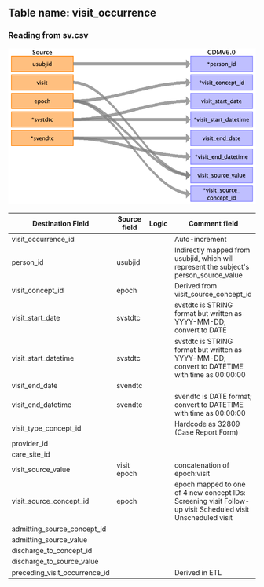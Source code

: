 ## Table name: visit_occurrence

### Reading from sv.csv

![](md_files/image1_v.png)

| Destination Field | Source field | Logic | Comment field |
| --- | --- | --- | --- |
| visit_occurrence_id |  |  | Auto-increment |
| person_id | usubjid |  | Indirectly mapped from usubjid, which will represent the subject's person_source_value |
| visit_concept_id | epoch |  | Derived from visit_source_concept_id |
| visit_start_date | svstdtc |  | svstdtc is STRING format but written as YYYY-MM-DD; convert to DATE |
| visit_start_datetime | svstdtc |  | svstdtc is STRING format but written as YYYY-MM-DD; convert to DATETIME with time as 00:00:00 |
| visit_end_date | svendtc |  |  |
| visit_end_datetime | svendtc |  | svendtc is DATE format; convert to DATETIME with time as 00:00:00 |
| visit_type_concept_id |  |  | Hardcode as 32809 (Case Report Form) |
| provider_id |  |  |  |
| care_site_id |  |  |  |
| visit_source_value | visit<br>epoch |  | concatenation of epoch:visit |
| visit_source_concept_id | epoch |  | epoch mapped to one of 4 new concept IDs:   Screening visit  Follow-up visit  Scheduled visit  Unscheduled visit |
| admitting_source_concept_id |  |  |  |
| admitting_source_value |  |  |  |
| discharge_to_concept_id |  |  |  |
| discharge_to_source_value |  |  |  |
| preceding_visit_occurrence_id |  |  | Derived in ETL |

